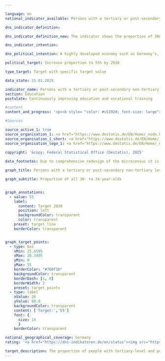 ```yaml
---

language: en        
national_indicator_available: Persons with a tertiary or post-secondary non-tertiary level of education        

dns_indicator_definition:         

dns_indicator_definition_new: The indicator shows the proportion of 30&nbsp;to 34-year-olds (in %) who have a tertiary-level qualification (levels 5&nbsp;to 8&nbsp;of the International Standard Classification of Education, ISCED 2011) or a post-secondary non-tertiary qualification (level 4&nbsp;of ISCED).        

dns_indicator_intention:         

dns_political_intention: A highly developed economy such as Germany's, in which the service sector and the need for knowledge and expertise are increasingly coming to the fore, requires a highly qualified workforce.        

political_target: Increase proportion to 55% by 2030        

type_target: Target with specific target value        

data_state: 15.01.2025        

indicator_name: Persons with a tertiary or post-secondary non-tertiary level of education        
section: Education        
postulate: Continuously improving education and vocational training        

#content         
content_and_progress: '<p><b style= "color: #c5192d; font-size: large">4.1.b Persons with a tertiary or post-secondary non-tertiary level of education</b><br><br>The indicator represents the proportion of 30- to 34-year-olds holding an academically qualifying or advanced vocational qualification. The designation of the indicator reflects the tradition of Germany’s dual vocational training system. It includes tertiary qualifications obtained at universities, universities of applied sciences, universities of public administration, cooperative education institutions, technical colleges, and specialised academies, as well as master craftsman and technician qualifications. Additionally, the indicator accounts for other qualifications, such as completed vocational training following the Abitur and qualifications in health and social professions, for example, medical technical assistance training. For the purpose of international comparability of educational attainment, the <i>International Standard Classification of Education (ISCED)</i> is applied, assigning equivalent qualifications to harmonised ISCED levels. The indicator covers both tertiary qualifications (ISCED levels 5&nbsp;to 8) and post-secondary non-tertiary qualifications (ISCED level 4). The data source is the Microcensus&nbsp;–&nbsp;an annual sample survey covering approximately 1% of the German population. Additionally, data from the Higher Education Statistics of the Federal Statistical Office are incorporated.<br><br>In 1999, the share of academically or advanced vocationally qualified persons within the 30–34&nbsp;age cohort stood at 33.4%. By 2024, this figure had increased by 24.0&nbsp;percentage points to 57.3%. Consequently, the politically defined target value of 55% for 2030&nbsp;was already exceeded in 2023. The gender distribution has also changed markedly over time: in 1999, the share among men exceeded that among women by 3.8&nbsp;percentage points. In 2006, both genders reached the same level. Since 2007, the proportion of women with a tertiary or post-secondary non-tertiary qualification has consistently exceeded that of men. In 2024, it reached 61.6% for women, clearly surpassing the 55% target value, whereas the share for men stood at 53.3% and is likely to meet the target only in the coming years.<br><br>In many other countries, post-secondary non-tertiary qualifications do not exist. Therefore, the internationally comparable indicator&nbsp;–&nbsp;as defined under the EU’s "Europe 2020" strategy&nbsp;–&nbsp;is more narrowly focused and considers only tertiary qualifications (ISCED levels 5&nbsp;to 8). In 2024, the corresponding indicator value for EU Member States stood at 44.7%, continuing the upward trend observed since 2005. In Germany, the equivalent value reached 42.3%, 2.4&nbsp;percentage points below the EU average. A gender-specific difference was also evident here: in 2024, the share for women was 43.6%, while that for men was 41.1%.<br><br>Labour market demand for skilled workers cannot be met solely by academically qualified individuals&nbsp;–&nbsp;those with vocational qualifications also play an increasingly important role in addressing skills shortages. However, a downward trend in completed initial vocational training is evident: the share of 30- to 34-year-olds possessing only a completed initial vocational qualification (without any additional academic or advanced vocational attainment) has been declining continuously since 1999. In 2024, it was only 21.9%, compared with around 50% in 1999. Overall, the potential skilled workforce&nbsp;–&nbsp;defined as the sum of academically qualified individuals, advanced vocationally qualified individuals, and those with completed initial vocational training&nbsp;–&nbsp;has declined markedly in recent years. Since 2021, the proportion of 30- to 34-year-olds classified as skilled workers has fallen below the 80% threshold for the first time, reaching only 79.2% in 2024.</p>'                

#Sources        

source_active_1: true
source_organisation_1: <a href="https://www.destatis.de/EN/Home/_node.html" target="_blank">Federal Statistical Office</a>
source_organisation_1_short: <a href="https://www.destatis.de/EN/Home/_node.html" target="_blank">Federal Statistical Office</a>
source_organisation_logo_1: <a href="https://www.destatis.de/EN/Home/_node.html" target="_blank"><img src="https://dns-indikatoren.de/public/OrgImgEn/destatis.png" alt="Federal Statistical Office" title=" Click here to visit the homepage of the organizationFederal Statistical Office" style="height:60px; width:148px; border:transparent"/></a>
        
copyright: '&copy; Federal Statistical Office (Destatis), 2025'        

data_footnotes: Due to comprehensive redesign of the microcensus it is not possible to compare the data of the survey year 2020 with previous years (break in time series).<br>• The data is based on a special evaluation and is not publicly available.<br>• 2024 provisional data.        

graph_title: Persons with a tertiary or post-secondary non-tertiary level of education        

graph_subtitle: Proportion of all 30- to 34-year-olds        


graph_annotations:
  - value: 55
    label:
      content: Target 2030
      position: left
      backgroundColor: transparent
      color: transparent
    preset: target_line
    borderColor: transparent        


graph_target_points:
  - type: box
    xMin: 25.6595
    xMax: 26.3405
    yMin: 0
    yMax: 55
    borderColor: "#760f1b"
    backgroundColor: transparent
    borderDash: [1, 0]
    borderWidth: 2
    preset: target_points
  - type: label
    xValue: 26
    yValue: 60.0
    backgroundColor: transparent
    content: ['Target:','55']
    font: {
      size: 14
      }
    borderColor: transparent                

national_geographical_coverage: Germany        
rating: '<a href="https://dns-indikatoren.de/en/status"><img src="https://sdg-indikatoren.de/public/Wettersymbole/Sonne.png" title="If the trend from 2023 had continued, the target value would have been reached or missed by less than 5% of the difference between the target value and the value at that time." alt="Weathersymbol: Sun"/></a>'        

target_description: The proportion of people with tertiary-level and post-secondary non-tertiary qualifications should be increased to at least 55% by 2030.<br><br><br>• According to the target formulation, the politically defined target was already achieved ahead of schedule in 2023. Indicator 4.1.b is therefore assessed as <b>sun</b> for 2023.        
---
```


